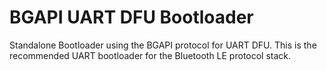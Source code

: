 # BGAPI UART DFU Bootloader

Standalone Bootloader using the BGAPI protocol for UART DFU. This is the recommended UART bootloader for the Bluetooth LE protocol stack.

